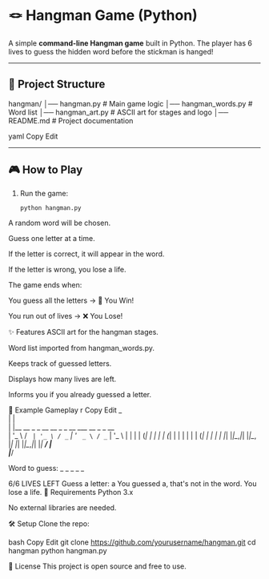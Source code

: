 # 🪢 Hangman Game (Python)

A simple **command-line Hangman game** built in Python. The player has 6 lives to guess the hidden word before the stickman is hanged!

---

## 📂 Project Structure
hangman/
│── hangman.py # Main game logic
│── hangman_words.py # Word list
│── hangman_art.py # ASCII art for stages and logo
│── README.md # Project documentation

yaml
Copy
Edit

---

## 🎮 How to Play
1. Run the game:
   ```bash
   python hangman.py
A random word will be chosen.

Guess one letter at a time.

If the letter is correct, it will appear in the word.

If the letter is wrong, you lose a life.

The game ends when:

You guess all the letters → 🎉 You Win!

You run out of lives → ❌ You Lose!

✨ Features
ASCII art for the hangman stages.

Word list imported from hangman_words.py.

Keeps track of guessed letters.

Displays how many lives are left.

Informs you if you already guessed a letter.

📸 Example Gameplay
r
Copy
Edit
 _                                             
| |                                            
| |__   __ _ _ __   __ _ _ __ ___   __ _ _ __  
| '_ \ / _` | '_ \ / _` | '_ ` _ \ / _` | '_ \ 
| | | | (_| | | | | (_| | | | | | | (_| | | | |
|_| |_|\__,_|_| |_|\__, |_| |_| |_|\__,_|_| |_|
                    __/ |                      
                   |___/                       

Word to guess: _ _ _ _ _

6/6 LIVES LEFT
Guess a letter: a
You guessed a, that's not in the word. You lose a life.
🚀 Requirements
Python 3.x

No external libraries are needed.

🛠️ Setup
Clone the repo:

bash
Copy
Edit
git clone https://github.com/yourusername/hangman.git
cd hangman
python hangman.py

📜 License
This project is open source and free to use.
